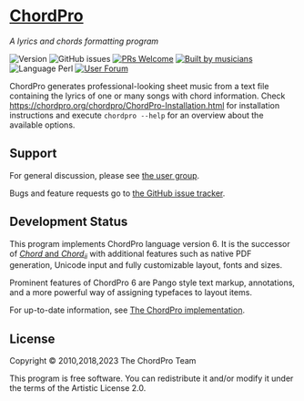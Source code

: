 # [ChordPro](https://www.chordpro.org)
*A lyrics and chords formatting program*

![Version](https://img.shields.io/github/v/release/ChordPro/chordpro)
![GitHub issues](https://img.shields.io/github/issues/chordpro/chordpro)
[![PRs Welcome](https://img.shields.io/badge/PRs-welcome-brightgreen.svg)](http://makeapullrequest.com)
[![Built by
musicians](https://img.shields.io/badge/built%20by-musicians%20𝄞-d15d27.svg?&labelColor=e36d25)](https://forthebadge.com)
![Language Perl](https://img.shields.io/badge/Language-Perl-blue)
[![User Forum](https://img.shields.io/badge/forum-groups.io%2Fg%2FChordPro-8fff00)](https://groups.io/g/ChordPro)

ChordPro generates professional-looking sheet music from a text file
containing the lyrics of one or many songs with chord information.
Check <https://chordpro.org/chordpro/ChordPro-Installation.html> for installation instructions
and execute `chordpro --help` for an overview about the available options.

## Support
For general discussion, please see [the user group](https://groups.io/g/ChordPro/topics).

Bugs and feature requests go to [the GitHub issue tracker](https://github.com/ChordPro/chordpro/issues).

## Development Status
This program implements ChordPro language version 6.
It is the successor of [*Chord* and *Chord*<sub><i>ii</i></sub>](https://chordpro.org/chordpro/ChordPro-History.md)
with additional features such as native PDF generation,
Unicode input and fully customizable layout, fonts and sizes.

Prominent features of ChordPro 6 are
Pango style text markup, annotations,
and a more powerful way of assigning typefaces to layout items.

For up-to-date information, see [The ChordPro implementation](https://chordpro.org/chordpro/ChordPro-Reference-Implementation.html).

## License

Copyright © 2010,2018,2023 The ChordPro Team

This program is free software. You can redistribute it and/or modify it under the terms of the Artistic License 2.0.
